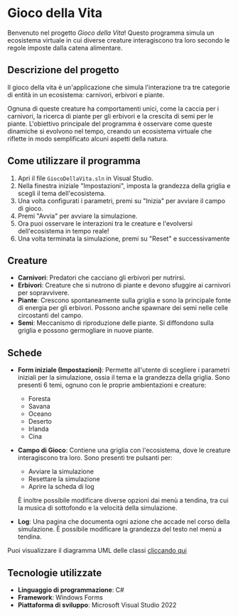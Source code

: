 
# Gioco della Vita

Benvenuto nel progetto _Gioco della Vita_! Questo programma simula un ecosistema virtuale in cui diverse creature interagiscono tra loro secondo le regole imposte dalla catena alimentare.

## Descrizione del progetto

Il gioco della vita è un'applicazione che simula l'interazione tra tre categorie di entità in un ecosistema: carnivori, erbivori e piante. 

Ognuna di queste creature ha comportamenti unici, come la caccia per i carnivori, la ricerca di piante per gli erbivori e la crescita di semi per le piante. L'obiettivo principale del programma è osservare come queste dinamiche si evolvono nel tempo, creando un ecosistema virtuale che riflette in modo semplificato alcuni aspetti della natura.

## Come utilizzare il programma

1.  Apri il file `GiocoDellaVita.sln` in Visual Studio.
2.  Nella finestra iniziale "Impostazioni", imposta la grandezza della griglia e scegli il tema dell'ecosistema.
3. Una volta configurati i parametri, premi su "Inizia" per avviare il campo di gioco.
4.  Premi "Avvia" per avviare la simulazione.
5. Ora puoi osservare le interazioni tra le creature e l'evolversi dell'ecosistema in tempo reale!
6. Una volta terminata la simulazione, premi su "Reset" e successivamente 

## Creature

-   **Carnivori**: Predatori che cacciano gli erbivori per nutrirsi. 
-   **Erbivori**: Creature che si nutrono di piante e devono sfuggire ai carnivori per sopravvivere.
-   **Piante**: Crescono spontaneamente sulla griglia e sono la principale fonte di energia per gli erbivori. Possono anche spawnare dei semi nelle celle circostanti del campo.
-   **Semi**: Meccanismo di riproduzione delle piante. Si diffondono sulla griglia e possono germogliare in nuove piante.

## Schede

 -   **Form iniziale (Impostazioni)**: Permette all'utente di scegliere i parametri iniziali per la simulazione, ossia il tema e la grandezza della griglia. Sono presenti 6 temi, ognuno con le proprie ambientazioni e creature:
	 - Foresta
	 - Savana
	 - Oceano
	 - Deserto
	 - Irlanda
	 - Cina

-   **Campo di Gioco**: Contiene una griglia con l'ecosistema, dove le creature interagiscono tra loro. Sono presenti tre pulsanti per:
	- Avviare la simulazione
	- Resettare la simulazione
	- Aprire la scheda di log

	È inoltre possibile modificare diverse opzioni dai menù a tendina, tra cui la musica di sottofondo e la velocità della simulazione.

-   **Log**: Una pagina che documenta ogni azione che accade nel corso della simulazione. È possibile modificare la grandezza del testo nel menù a tendina.

Puoi visualizzare il diagramma UML delle classi [cliccando qui](https://files.catbox.moe/1s2961.pdf)

## Tecnologie utilizzate

-   **Linguaggio di programmazione**: C#
-   **Framework**: Windows Forms
-   **Piattaforma di sviluppo**: Microsoft Visual Studio 2022
